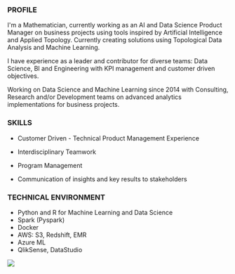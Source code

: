 ### PROFILE

I'm a Mathematician, currently working as an AI and Data Science Product Manager on business projects using tools inspired by Artificial Intelligence and Applied Topology. Currently creating solutions using Topological Data Analysis and Machine Learning.

I have experience as a leader and contributor for diverse teams: Data Science, BI and Engineering with KPI management and customer driven objectives.

Working on Data Science and Machine Learning since 2014 with Consulting, Research and/or Development teams on advanced analytics implementations for business projects.

### SKILLS

* Customer Driven - Technical Product Management Experience

* Interdisciplinary Teamwork

* Program Management

* Communication of insights and key results to stakeholders

### TECHNICAL ENVIRONMENT

- Python and R for Machine Learning and Data Science
- Spark (Pyspark)
- Docker
- AWS: S3, Redshift, EMR
- Azure ML
- QlikSense, DataStudio


![](graph_mappery.png)
